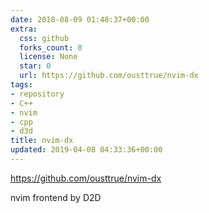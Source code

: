 ```yaml
---
date: 2018-08-09 01:48:37+00:00
extra:
  css: github
  forks_count: 0
  license: None
  star: 0
  url: https://github.com/ousttrue/nvim-dx
tags:
- repository
- C++
- nvim
- cpp
- d3d
title: nvim-dx
updated: 2019-04-08 04:33:36+00:00
---
```


<https://github.com/ousttrue/nvim-dx>

nvim frontend by D2D
